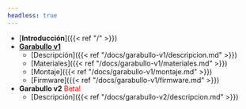 ```yaml
---
headless: true
---
```


- [**Introducción**]({{< ref "/" >}})
- <a href="/docs/garabullo-v1/descripcion" style="display:inline;">**Garabullo v1** </a><i class="fab fa-github"></i>
  - [Descripción]({{< ref "/docs/garabullo-v1/descripcion.md" >}})
  - [Materiales]({{< ref "/docs/garabullo-v1/materiales.md" >}})
  - [Montaje]({{< ref "/docs/garabullo-v1/montaje.md" >}})
  - [Firmware]({{< ref "/docs/garabullo-v1/firmware.md" >}})  
- **Garabullo v2** <label style="color:red">Beta!</label>
  - [Descripción]({{< ref "/docs/garabullo-v2/descripcion.md" >}})
